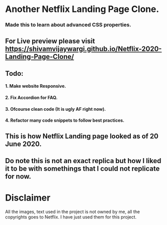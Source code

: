 # Another Netflix Landing Page Clone.

### Made this to learn about advanced CSS properties.

## For Live preview please visit https://shivamvijaywargi.github.io/Netflix-2020-Landing-Page-Clone/

## Todo:

#### 1. Make website Responsive.

#### 2. Fix Accordion for FAQ.

#### 3. Ofcourse clean code (It is ugly AF right now).

#### 4. Refactor many code snippets to follow best practices.

## This is how Netflix Landing page looked as of 20 June 2020.

## Do note this is not an exact replica but how I liked it to be with somethings that I could not replicate for now.

# Disclaimer

All the images, text used in the project is not owned by me, all the copyrights goes to Netflix. I have just used them for this project.
